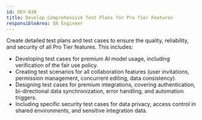 ```yaml
---
id: DEV-038
title: Develop Comprehensive Test Plans for Pro Tier Features
responsibleArea: QA Engineer
---
```

Create detailed test plans and test cases to ensure the quality, reliability, and security of all Pro Tier features. This includes:
*   Developing test cases for premium AI model usage, including verification of the fair use policy.
*   Creating test scenarios for all collaboration features (user invitations, permission management, concurrent editing, data consistency).
*   Designing test cases for premium integrations, covering authentication, bi-directional data synchronization, error handling, and automation triggers.
*   Including specific security test cases for data privacy, access control in shared environments, and sensitive integration data.